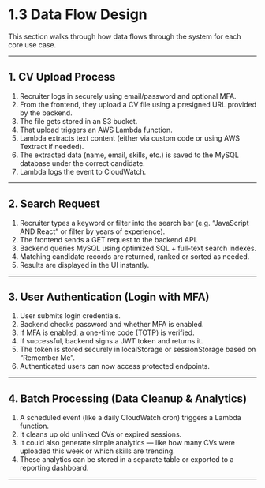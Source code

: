 # 1.3 Data Flow Design

This section walks through how data flows through the system for each core use case.

---

## 1. CV Upload Process

1. Recruiter logs in securely using email/password and optional MFA.
2. From the frontend, they upload a CV file using a presigned URL provided by the backend.
3. The file gets stored in an S3 bucket.
4. That upload triggers an AWS Lambda function.
5. Lambda extracts text content (either via custom code or using AWS Textract if needed).
6. The extracted data (name, email, skills, etc.) is saved to the MySQL database under the correct candidate.
7. Lambda logs the event to CloudWatch.

---

## 2. Search Request

1. Recruiter types a keyword or filter into the search bar (e.g. “JavaScript AND React” or filter by years of experience).
2. The frontend sends a GET request to the backend API.
3. Backend queries MySQL using optimized SQL + full-text search indexes.
4. Matching candidate records are returned, ranked or sorted as needed.
5. Results are displayed in the UI instantly.

---

## 3. User Authentication (Login with MFA)

1. User submits login credentials.
2. Backend checks password and whether MFA is enabled.
3. If MFA is enabled, a one-time code (TOTP) is verified.
4. If successful, backend signs a JWT token and returns it.
5. The token is stored securely in localStorage or sessionStorage based on “Remember Me”.
6. Authenticated users can now access protected endpoints.

---

## 4. Batch Processing (Data Cleanup & Analytics)

1. A scheduled event (like a daily CloudWatch cron) triggers a Lambda function.
2. It cleans up old unlinked CVs or expired sessions.
3. It could also generate simple analytics — like how many CVs were uploaded this week or which skills are trending.
4. These analytics can be stored in a separate table or exported to a reporting dashboard.

---